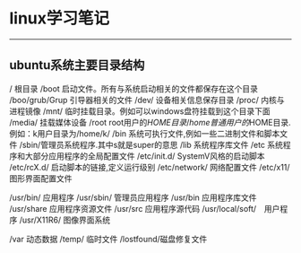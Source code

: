 
# linux学习笔记


---


## ubuntu系统主要目录结构  
/ 根目录
/boot 启动文件。所有与系统启动相关的文件都保存在这个目录
/boo/grub/Grup 引导器相关的文件
/dev/ 设备相关信息保存目录
/proc/ 内核与进程镜像
/mnt/ 临时挂载目录。例如可以windows盘符挂载到这个目录下面
/media/ 挂载媒体设备
/root root用户的$HOME目录
/home 普通用户的$HOME目录.例如：k用户目录为/home/k/
/bin 系统可执行文件,例如一些二进制文件和脚本文件
/sbin/管理员系统程序.其中s就是super的意思
/lib 系统程序库文件
/etc 系统程序和大部分应用程序的全局配置文件
/etc/init.d/ SystemV风格的启动脚本
/etc/rcX.d/ 启动脚本的链接,定义运行级别
/etc/network/ 网络配置文件
/etc/x11/ 图形界面配置文件

/usr/bin/ 应用程序
/usr/sbin/ 管理员应用程序
/usr/bin 应用程序库文件
/usr/share 应用程序资源文件
/usr/src 应用程序源代码
/usr/local/soft/　用户程序
/usr/X11R6/ 图像界面系统

/var 动态数据
/temp/ 临时文件
/lostfound/磁盘修复文件  









